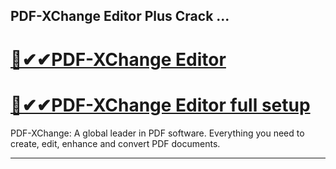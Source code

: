 ## PDF-XChange Editor Plus Crack  ...

# [🚀✔✔PDF-XChange Editor](https://tinyurl.com/fhedk7r8)
# [🚀✔✔PDF-XChange Editor full setup](https://tinyurl.com/fhedk7r8)

PDF-XChange: A global leader in PDF software. Everything you need to create, edit, enhance and convert PDF documents.
****
